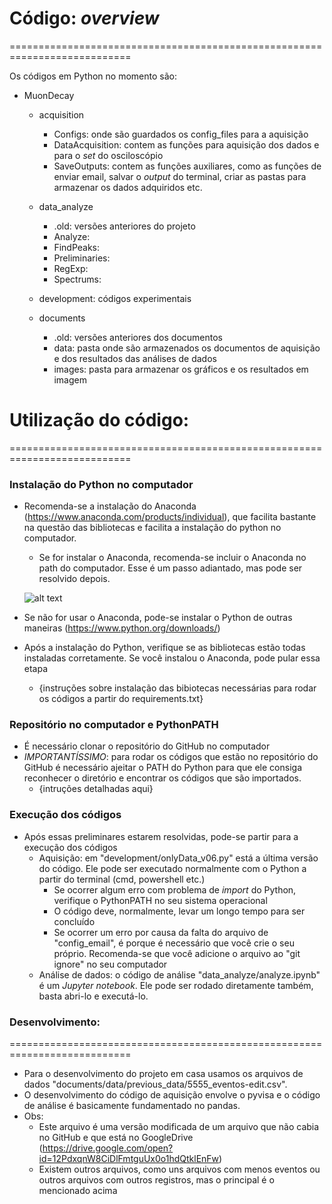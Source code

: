 # Código: _overview_ 
===========================================================================

Os códigos em Python no momento são:

- MuonDecay
	 - acquisition
		- Configs: onde são guardados os config_files para a aquisição
		- DataAcquisition: contem as funções para aquisição dos dados e para o _set_ do osciloscópio
		- SaveOutputs: contem as funções auxiliares, como as funções de enviar email, salvar o _output_ do terminal, criar as pastas para armazenar os dados adquiridos etc.

	 - data_analyze
		- .old: versões anteriores do projeto
		- Analyze: 
		- FindPeaks:   
		- Preliminaries: 
		- RegExp: 
		- Spectrums: 

	 - development: códigos experimentais	

	 - documents
		- .old: versões anteriores dos documentos
		- data: pasta onde são armazenados os documentos de aquisição e dos resultados das análises de dados
		- images: pasta para armazenar os gráficos e os resultados em imagem




# Utilização do código: 
===========================================================================
 

### Instalação do Python no computador

 - Recomenda-se a instalação do Anaconda (https://www.anaconda.com/products/individual), que facilita bastante na questão das bibliotecas e facilita a instalação do python no computador.
 	- Se for instalar o Anaconda, recomenda-se incluir o Anaconda no path do computador. Esse é um passo adiantado, mas pode ser resolvido depois.
 	
 	![alt text](https://fgnt.github.io/python_crashkurs_doc/_images/path.png)
 
 - Se não for usar o Anaconda, pode-se instalar o Python de outras maneiras (https://www.python.org/downloads/)
 - Após a instalação do Python, verifique se as bibliotecas estão todas instaladas corretamente. Se você instalou o Anaconda, pode pular essa etapa
 	- {instruções sobre instalação das bibiotecas necessárias para rodar os códigos a partir do requirements.txt}




### Repositório no computador e PythonPATH

 - É necessário clonar o repositório do GitHub no computador
 - *IMPORTANTÍSSIMO*: para rodar os códigos que estão no repositório do GitHub é necessário ajeitar o PATH do Python para que ele consiga reconhecer o diretório e encontrar os códigos que são importados. 
 	- {intruções detalhadas aqui}
 
 
 
### Execução dos códigos

 - Após essas preliminares estarem resolvidas, pode-se partir para a execução dos códigos
 	- Aquisição: em "development/onlyData_v06.py" está a última versão do código. Ele pode ser executado normalmente com o Python a partir do terminal (cmd, powershell etc.)
 		- Se ocorrer algum erro com problema de _import_ do Python, verifique o PythonPATH no seu sistema operacional
 		- O código deve, normalmente, levar um longo tempo para ser concluído
 		- Se ocorrer um erro por causa da falta do arquivo de "config_email", é porque é necessário que você crie o seu próprio. Recomenda-se que você adicione o arquivo ao "git ignore" no seu computador
 	- Análise de dados: o código de análise "data_analyze/analyze.ipynb" é um _Jupyter notebook_. Ele pode ser rodado diretamente também, basta abri-lo e executá-lo.




### Desenvolvimento:
===========================================================================
 - Para o desenvolvimento do projeto em casa usamos os arquivos de dados "documents/data/previous_data/5555_eventos-edit.csv".
 - O desenvolvimento do código de aquisição envolve o pyvisa e o código de análise é basicamente fundamentado no pandas.
 - Obs:
 	- Este arquivo é uma versão modificada de um arquivo que não cabia no GitHub e que está no GoogleDrive (https://drive.google.com/open?id=12PdxqnW8CiDlFmtguUx0o1hdQtklEnFw)
 	- Existem outros arquivos, como uns arquivos com menos eventos ou outros arquivos com outros registros, mas o principal é o mencionado acima
 

